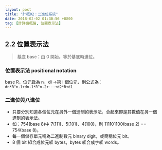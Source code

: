 ```yaml
---
layout: post
title: "計概02：二進位系統"
date: 2018-02-02 01:30:56 +0800
tag: [計算機概論, 位置表示法]
---
```

## 2.2 位置表示法
>基底 base：由 0 開始，等於基底時進位。

### 位置表示法 positional notation
base R，位元數為 n，di →第 i 個位元，則公式為：</br>
`dn*R^n-1+dn-1*R^n-2+···+d2*R+d1`

### 二進位與八進位
- 只要分別知道各個位元在另外一個進制的表示法，合起來即是其數值在另一個進制的表示法。</br>
- 如：754(base 8)中 7(111)、5(101)、4(100)，則 111101100(base 2) == 754(base 8)。</br>
- 每一個儲存單元稱為二進制數元 binary digit，或簡稱位元 bit。</br>
- 8 個 bit 組合成位元組 bytes，bytes 組合成字組 words。